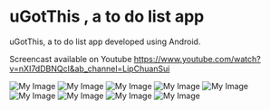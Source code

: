 # uGotThis , a to do list app 

uGotThis, a to do list app developed using Android.

Screencast available on Youtube
https://www.youtube.com/watch?v=nXI7dDBNQcI&ab_channel=LipChuanSui


![My Image](image/sys1.png)
![My Image](image/sys2.png)
![My Image](image/sys3.png)
![My Image](image/sys4.png)
![My Image](image/sys5.png)
![My Image](image/sys6.png)
![My Image](image/sys7.png)
![My Image](image/sys8.png)
![My Image](image/sys9.png)





